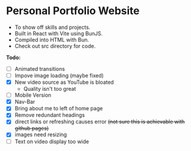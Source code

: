 Personal Portfolio Website
====
- To show off skills and projects. 
- Built in React with Vite using BunJS. 
- Compiled into HTML with Bun.
- Check out src directory for code.

**Todo:**
- [ ] Animated transitions
- [ ] Impove image loading (maybe fixed)
- [x] New video source as YouTube is bloated
  - Quality isn't too great
- [ ] Mobile Version
- [x] Nav-Bar
- [x] Bring about me to left of home page
- [x] Remove redundant headings
- [x] direct links or refreshing causes error ~~(not sure this is achievable with github pages)~~
- [x] images need resizing
- [ ] Text on video display too wide
